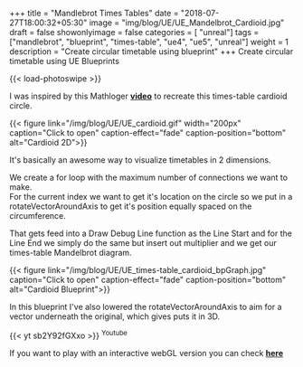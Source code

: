 +++
title = "Mandlebrot Times Tables"
date = "2018-07-27T18:00:32+05:30"
image = "img/blog/UE/UE_Mandelbrot_Cardioid.jpg"
draft = false
showonlyimage = false
categories = [ "unreal"]
tags = ["mandlebrot", "blueprint", "times-table", "ue4", "ue5", "unreal"]
weight = 1
description = "Create circular timetable using blueprint"
+++
Create circular timetable using UE Blueprints
<!--more-->
{{< load-photoswipe >}}

I was inspired by this Mathloger [**video**]( https://www.youtube.com/watch?v=qhbuKbxJsk8) to recreate this times-table cardioid circle.

{{< figure link="/img/blog/UE/UE_cardioid.gif" width="200px" caption="Click to open" caption-effect="fade" caption-position="bottom" alt="Cardioid 2D">}}

 It's basically an awesome way to visualize timetables in 2 dimensions.   

We create a for loop with the maximum number of connections we want to make.  
For the current index we want to get it's location on the circle so we put in a rotateVectorAroundAxis
to get it's position equally spaced on the circumference.

That gets feed into a Draw Debug Line function as the Line Start and for the Line End we simply do the same but 
insert out multiplier and we get our times-table Mandelbrot diagram.

{{< figure link="/img/blog/UE/UE_times-table_cardioid_bpGraph.jpg" caption="Click to open" caption-effect="fade" caption-position="bottom" alt="Cardioid Blueprint">}}


In this blueprint I've also lowered the rotateVectorAroundAxis to aim for a vector underneath the original, which gives puts it in 3D.


{{< yt sb2Y92fGXxo >}}
<sup>Youtube</sup>

If you want to play with an interactive webGL version you can check [**here**](https://mathiaslengler.github.io/TimesTableWebGL/)